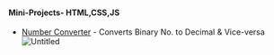 #### Mini-Projects- HTML,CSS,JS
* [Number Converter](https://github.com/LikhithaTadikonda/Mini-Projects-/tree/master/NumberConverter]) - Converts Binary No. to Decimal & Vice-versa
![Untitled](https://user-images.githubusercontent.com/63578321/122632417-46979600-d0f0-11eb-97ad-5e4250094619.png)
